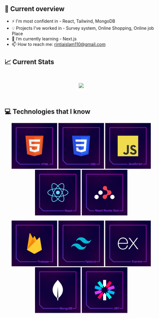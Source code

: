 
## :book: Current overview
- ⚡ I'm most confident in - React, Tailwind, MongoDB
- :bulb: Projects I've worked in - Survey system, Online Shopping, Online job Place
- 🌱 I’m currently learning - Next.js
- 📫 How to reach me: rintiaislam110@gmail.com
## :chart_with_upwards_trend: Current Stats

<br />
<p align="center">
  <img width="60%" src="https://github-readme-streak-stats.herokuapp.com?user=rintia&theme=modern-lilac" />
</p>

 <br/>

 ## :computer: Technologies that I know

<p align="center">
<img height="150" src="https://raw.githubusercontent.com/rintia/rintia/main/images/HTML.png"/>
<img height="150" src="https://raw.githubusercontent.com/rintia/rintia/main/images/CSS.png"/>
<img height="150" src="https://raw.githubusercontent.com/rintia/rintia/main/images/JavaScript.png"/>
<img height="150" src="https://raw.githubusercontent.com/rintia/rintia/main/images/React.png"/>

<img height="150" src="https://raw.githubusercontent.com/rintia/rintia/main/images/ReactRouterDom.png"/>

</p>
<p align="center">
<img height="150" src="https://raw.githubusercontent.com/rintia/rintia/main/images/Firebase.png"/>
<img height="150" src="https://raw.githubusercontent.com/rintia/rintia/main/images/Tailwind.png"/>
<img height="150" src="https://raw.githubusercontent.com/rintia/rintia/main/images/Express.png"/>
<img height="150" src="https://raw.githubusercontent.com/rintia/rintia/main/images/MongoDB.png"/>
<img height="150" src="https://raw.githubusercontent.com/rintia/rintia/main/images/JWT.png"/>
</p>

 <br/>




